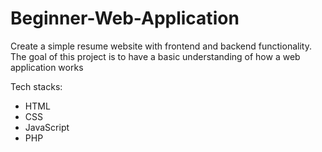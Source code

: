 # Beginner-Web-Application

Create a simple resume website with frontend and backend functionality. The goal of this project is to have a basic understanding of how a web application works

Tech stacks:
- HTML
- CSS
- JavaScript
- PHP
